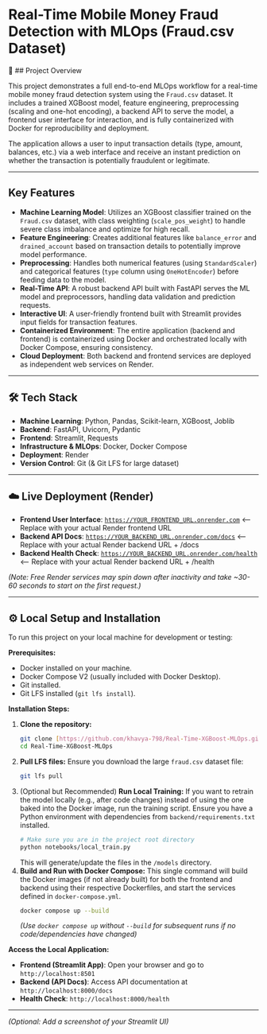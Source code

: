 # Real-Time Mobile Money Fraud Detection with MLOps (Fraud.csv Dataset)

🚀 ## Project Overview

This project demonstrates a full end-to-end MLOps workflow for a real-time mobile money fraud detection system using the `Fraud.csv` dataset. It includes a trained XGBoost model, feature engineering, preprocessing (scaling and one-hot encoding), a backend API to serve the model, a frontend user interface for interaction, and is fully containerized with Docker for reproducibility and deployment.

The application allows a user to input transaction details (type, amount, balances, etc.) via a web interface and receive an instant prediction on whether the transaction is potentially fraudulent or legitimate.

---

## Key Features

* **Machine Learning Model**: Utilizes an XGBoost classifier trained on the `Fraud.csv` dataset, with class weighting (`scale_pos_weight`) to handle severe class imbalance and optimize for high recall.
* **Feature Engineering**: Creates additional features like `balance_error` and `drained_account` based on transaction details to potentially improve model performance.
* **Preprocessing**: Handles both numerical features (using `StandardScaler`) and categorical features (`type` column using `OneHotEncoder`) before feeding data to the model.
* **Real-Time API**: A robust backend API built with FastAPI serves the ML model and preprocessors, handling data validation and prediction requests.
* **Interactive UI**: A user-friendly frontend built with Streamlit provides input fields for transaction features.
* **Containerized Environment**: The entire application (backend and frontend) is containerized using Docker and orchestrated locally with Docker Compose, ensuring consistency.
* **Cloud Deployment**: Both backend and frontend services are deployed as independent web services on Render.

---

## 🛠️ Tech Stack

* **Machine Learning**: Python, Pandas, Scikit-learn, XGBoost, Joblib
* **Backend**: FastAPI, Uvicorn, Pydantic
* **Frontend**: Streamlit, Requests
* **Infrastructure & MLOps**: Docker, Docker Compose
* **Deployment**: Render
* **Version Control**: Git (& Git LFS for large dataset)

---

## ☁️ Live Deployment (Render)

* **Frontend User Interface**: [`https://YOUR_FRONTEND_URL.onrender.com`](https://YOUR_FRONTEND_URL.onrender.com) <-- Replace with your actual Render frontend URL
* **Backend API Docs**: [`https://YOUR_BACKEND_URL.onrender.com/docs`](https://YOUR_BACKEND_URL.onrender.com/docs) <-- Replace with your actual Render backend URL + /docs
* **Backend Health Check**: [`https://YOUR_BACKEND_URL.onrender.com/health`](https://YOUR_BACKEND_URL.onrender.com/health) <-- Replace with your actual Render backend URL + /health

*(Note: Free Render services may spin down after inactivity and take ~30-60 seconds to start on the first request.)*

---

## ⚙️ Local Setup and Installation

To run this project on your local machine for development or testing:

**Prerequisites:**
* Docker installed on your machine.
* Docker Compose V2 (usually included with Docker Desktop).
* Git installed.
* Git LFS installed (`git lfs install`).

**Installation Steps:**
1.  **Clone the repository:**
    ```bash
    git clone [https://github.com/khavya-798/Real-Time-XGBoost-MLOps.git](https://github.com/khavya-798/Real-Time-XGBoost-MLOps.git)
    cd Real-Time-XGBoost-MLOps
    ```
2.  **Pull LFS files:**
    Ensure you download the large `fraud.csv` dataset file:
    ```bash
    git lfs pull
    ```
3.  (Optional but Recommended) **Run Local Training:**
    If you want to retrain the model locally (e.g., after code changes) instead of using the one baked into the Docker image, run the training script. Ensure you have a Python environment with dependencies from `backend/requirements.txt` installed.
    ```bash
    # Make sure you are in the project root directory
    python notebooks/local_train.py
    ```
    This will generate/update the files in the `/models` directory.
4.  **Build and Run with Docker Compose:**
    This single command will build the Docker images (if not already built) for both the frontend and backend using their respective Dockerfiles, and start the services defined in `docker-compose.yml`.
    ```bash
    docker compose up --build
    ```
    *(Use `docker compose up` without `--build` for subsequent runs if no code/dependencies have changed)*

**Access the Local Application:**
* **Frontend (Streamlit App)**: Open your browser and go to `http://localhost:8501`
* **Backend (API Docs)**: Access API documentation at `http://localhost:8000/docs`
* **Health Check**: `http://localhost:8000/health`

---

*(Optional: Add a screenshot of your Streamlit UI)*
